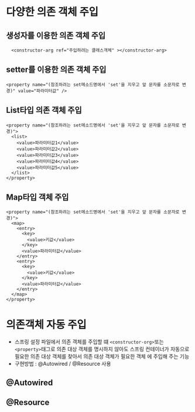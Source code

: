 # 다양한 의존 객체 주입 

## 생성자를 이용한 의존 객체 주입

```
  <constructor-arg ref="주입하려는 클래스객체" ></constructor-arg>
```

## setter를 이용한 의존 객체 주입
```
<property name="(참조하려는 set메소드명에서 'set'을 지우고 앞 문자를 소문자로 변경)" value="파라미터값" />
```
## List타입 의존 객체 주입
```
<property name="(참조하려는 set메소드명에서 'set'을 지우고 앞 문자를 소문자로 변경)">
  <list>
    <value>파라미터값1</value>
    <value>파라미터값2</value>
    <value>파라미터값3</value>
    <value>파라미터값4</value>
    <value>파라미터값5</value>
  </list>
</property>
```
## Map타입 객체 주입
```
<property name="(참조하려는 set메소드명에서 'set'을 지우고 앞 문자를 소문자로 변경)">
  <map>
    <entry>
      <key>
        <value>키값</value>
      </key>
      <value>파라미터값</value>
    </entry>
    <entry>
      <key>
        <value>키값</value>
      </key>
      <value>파라미터값</value>
    </entry>
  </map>
</property>
```

# 의존객체 자동 주입
* 스프링 설정 파일에서 의존 객체를 주입할 떄 ```<constructor-org>```또는 ```<property>```태그로 의존 대상 객체를 명시하지 않아도 스프링 컨테이너가 자동으로 필요한 의존 대상 객체를 찾아서 의존 대상 객체가 필요한 객체 에 주입해 주는 기능
* 구현방법 : @Autowired / @Resource 사용

## @Autowired
## @Resource
